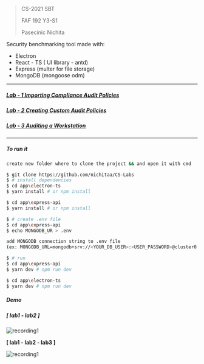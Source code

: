 > CS-2021 SBT
>
> FAF 192 Y3-S1
>
> Pasecinic Nichita



Security benchmarking tool made with:

- Electron 
- React - TS ( UI library - antd)
- Express (multer for file storage)
- MongoDB (mongoose odm)

-----------------------------------------

##### [Lab - 1 Importing  Compliance  Audit  Policies](./tasks/CS_lab1.pdf)

##### [Lab - 2 Creating  Custom  Audit  Policies](./tasks/CS_lab2.pdf)

##### [Lab - 3 **Auditing**  a  Workstation](./tasks/CS_lab3.pdf)

****

##### To run it

```bash
create new folder where to clone the project && and open it with cmd

$ git clone https://github.com/nichitaa/CS-Labs
$ # install dependencies
$ cd app\electron-ts 
$ yarn install # or npm install

$ cd app\express-api
$ yarn install # or npm install

$ # create .env file
$ cd app\express-api
$ echo MONGODB_UR > .env

add MONGODB connection string to .env file
(ex: MONGODB_URL=mongodb+srv://<YOUR_DB_USER>:<USER_PASSWORD>@cluster0.ccfyk.mongodb.net/cs-faf?retryWrites=true&w=majority)

$ # run 
$ cd app\express-api
$ yarn dev # npm run dev

$ cd app\electron-ts
$ yarn dev # npm run dev
```



##### Demo

#####  [ lab1 - lab2 ]

![recording1](https://github.com/nichitaa/CS-Labs/blob/main/recordings/recording1.gif)

**[ lab1 - lab2 - lab3 ]**

![recording1](https://github.com/nichitaa/CS-Labs/blob/main/recordings/gif3.gif)

